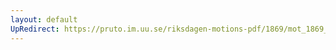 ```yaml
---
layout: default
UpRedirect: https://pruto.im.uu.se/riksdagen-motions-pdf/1869/mot_1869__ak__155/mot_1869__ak__155-001.pdf
---
```

